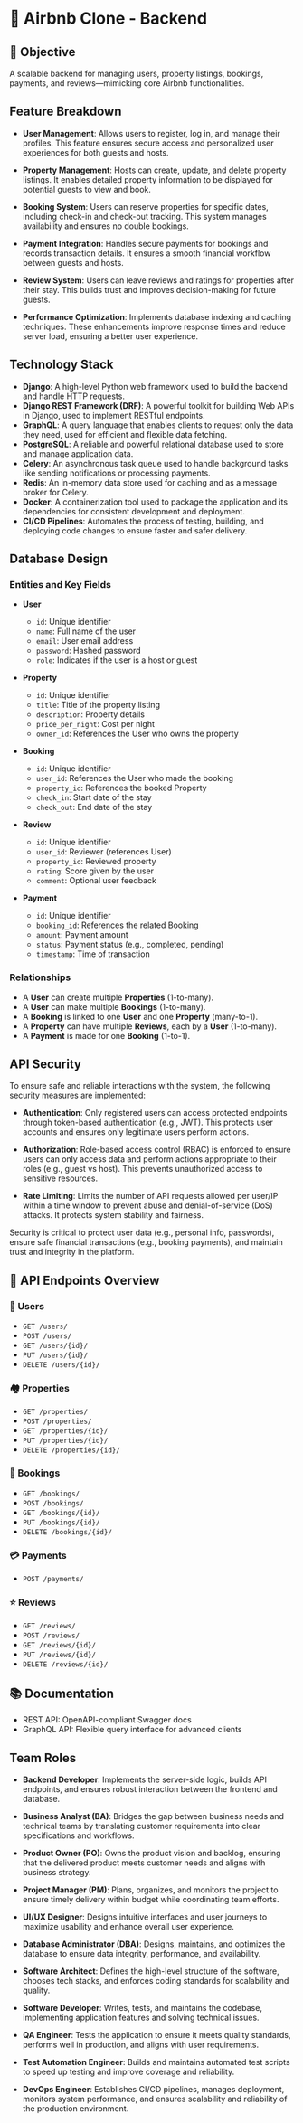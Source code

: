 # 🏡 Airbnb Clone - Backend

## 🚀 Objective
A scalable backend for managing users, property listings, bookings, payments, and reviews—mimicking core Airbnb functionalities.
## Feature Breakdown

- **User Management**: Allows users to register, log in, and manage their profiles. This feature ensures secure access and personalized user experiences for both guests and hosts.

- **Property Management**: Hosts can create, update, and delete property listings. It enables detailed property information to be displayed for potential guests to view and book.

- **Booking System**: Users can reserve properties for specific dates, including check-in and check-out tracking. This system manages availability and ensures no double bookings.

- **Payment Integration**: Handles secure payments for bookings and records transaction details. It ensures a smooth financial workflow between guests and hosts.

- **Review System**: Users can leave reviews and ratings for properties after their stay. This builds trust and improves decision-making for future guests.

- **Performance Optimization**: Implements database indexing and caching techniques. These enhancements improve response times and reduce server load, ensuring a better user experience.

## Technology Stack

- **Django**: A high-level Python web framework used to build the backend and handle HTTP requests.
- **Django REST Framework (DRF)**: A powerful toolkit for building Web APIs in Django, used to implement RESTful endpoints.
- **GraphQL**: A query language that enables clients to request only the data they need, used for efficient and flexible data fetching.
- **PostgreSQL**: A reliable and powerful relational database used to store and manage application data.
- **Celery**: An asynchronous task queue used to handle background tasks like sending notifications or processing payments.
- **Redis**: An in-memory data store used for caching and as a message broker for Celery.
- **Docker**: A containerization tool used to package the application and its dependencies for consistent development and deployment.
- **CI/CD Pipelines**: Automates the process of testing, building, and deploying code changes to ensure faster and safer delivery.

## Database Design

### Entities and Key Fields

- **User**
  - `id`: Unique identifier
  - `name`: Full name of the user
  - `email`: User email address
  - `password`: Hashed password
  - `role`: Indicates if the user is a host or guest

- **Property**
  - `id`: Unique identifier
  - `title`: Title of the property listing
  - `description`: Property details
  - `price_per_night`: Cost per night
  - `owner_id`: References the User who owns the property

- **Booking**
  - `id`: Unique identifier
  - `user_id`: References the User who made the booking
  - `property_id`: References the booked Property
  - `check_in`: Start date of the stay
  - `check_out`: End date of the stay

- **Review**
  - `id`: Unique identifier
  - `user_id`: Reviewer (references User)
  - `property_id`: Reviewed property
  - `rating`: Score given by the user
  - `comment`: Optional user feedback

- **Payment**
  - `id`: Unique identifier
  - `booking_id`: References the related Booking
  - `amount`: Payment amount
  - `status`: Payment status (e.g., completed, pending)
  - `timestamp`: Time of transaction

### Relationships

- A **User** can create multiple **Properties** (1-to-many).
- A **User** can make multiple **Bookings** (1-to-many).
- A **Booking** is linked to one **User** and one **Property** (many-to-1).
- A **Property** can have multiple **Reviews**, each by a **User** (1-to-many).
- A **Payment** is made for one **Booking** (1-to-1).

## API Security

To ensure safe and reliable interactions with the system, the following security measures are implemented:

- **Authentication**: Only registered users can access protected endpoints through token-based authentication (e.g., JWT). This protects user accounts and ensures only legitimate users perform actions.

- **Authorization**: Role-based access control (RBAC) is enforced to ensure users can only access data and perform actions appropriate to their roles (e.g., guest vs host). This prevents unauthorized access to sensitive resources.

- **Rate Limiting**: Limits the number of API requests allowed per user/IP within a time window to prevent abuse and denial-of-service (DoS) attacks. It protects system stability and fairness.

Security is critical to protect user data (e.g., personal info, passwords), ensure safe financial transactions (e.g., booking payments), and maintain trust and integrity in the platform.


## 📌 API Endpoints Overview

### 👤 Users
- `GET /users/`
- `POST /users/`
- `GET /users/{id}/`
- `PUT /users/{id}/`
- `DELETE /users/{id}/`

### 🏘️ Properties
- `GET /properties/`
- `POST /properties/`
- `GET /properties/{id}/`
- `PUT /properties/{id}/`
- `DELETE /properties/{id}/`

### 📆 Bookings
- `GET /bookings/`
- `POST /bookings/`
- `GET /bookings/{id}/`
- `PUT /bookings/{id}/`
- `DELETE /bookings/{id}/`

### 💳 Payments
- `POST /payments/`

### ⭐ Reviews
- `GET /reviews/`
- `POST /reviews/`
- `GET /reviews/{id}/`
- `PUT /reviews/{id}/`
- `DELETE /reviews/{id}/`

## 📚 Documentation
- REST API: OpenAPI-compliant Swagger docs
- GraphQL API: Flexible query interface for advanced clients

## Team Roles

- **Backend Developer**: Implements the server-side logic, builds API endpoints, and ensures robust interaction between the frontend and database.

- **Business Analyst (BA)**: Bridges the gap between business needs and technical teams by translating customer requirements into clear specifications and workflows.

- **Product Owner (PO)**: Owns the product vision and backlog, ensuring that the delivered product meets customer needs and aligns with business strategy.

- **Project Manager (PM)**: Plans, organizes, and monitors the project to ensure timely delivery within budget while coordinating team efforts.

- **UI/UX Designer**: Designs intuitive interfaces and user journeys to maximize usability and enhance overall user experience.

- **Database Administrator (DBA)**: Designs, maintains, and optimizes the database to ensure data integrity, performance, and availability.

- **Software Architect**: Defines the high-level structure of the software, chooses tech stacks, and enforces coding standards for scalability and quality.

- **Software Developer**: Writes, tests, and maintains the codebase, implementing application features and solving technical issues.

- **QA Engineer**: Tests the application to ensure it meets quality standards, performs well in production, and aligns with user requirements.

- **Test Automation Engineer**: Builds and maintains automated test scripts to speed up testing and improve coverage and reliability.

- **DevOps Engineer**: Establishes CI/CD pipelines, manages deployment, monitors system performance, and ensures scalability and reliability of the production environment.